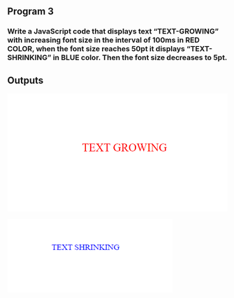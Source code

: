 ## Program 3

### 	Write a JavaScript code that displays text “TEXT-GROWING” with increasing font size in the interval of 100ms in RED COLOR, when the font size reaches 50pt it displays “TEXT-SHRINKING” in BLUE color. Then the font size decreases to 5pt.

## Outputs

![](..//images/pg3_1.PNG)


![](..//images/pg3_2.PNG)